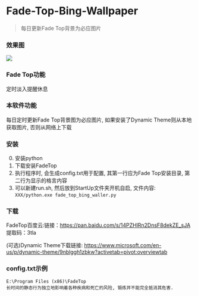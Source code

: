 # Fade-Top-Bing-Wallpaper
> 每日更新Fade Top背景为必应图片


### 效果图
![](example.gif)

### Fade Top功能
定时淡入提醒休息

### 本软件功能
每日定时更新Fade Top背景图为必应图片, 如果安装了Dynamic Theme则从本地获取图片, 否则从网络上下载

### 安装
0. 安装python
1. 下载安装FadeTop
2. 执行程序时, 会生成config.txt用于配置, 其第一行应为Fade Top安装目录, 第二行为显示的格言内容
3. 可以新建run.sh, 然后放到StartUp文件夹开机自启, 文件内容: `XXX/python.exe fade_top_bing_waller.py`


### 下载

FadeTop百度云:链接：https://pan.baidu.com/s/14PZHlRn2DnsF8dekZE_sJA 提取码：3tla 

(可选)Dynamic Theme下载链接: https://www.microsoft.com/en-us/p/dynamic-theme/9nblggh1zbkw?activetab=pivot:overviewtab

### config.txt示例

```
E:\Program Files (x86)\FadeTop
长时间的静态行为独立地影响着各种疾病和死亡的风险, 锻炼并不能完全抵消其危害.
```
